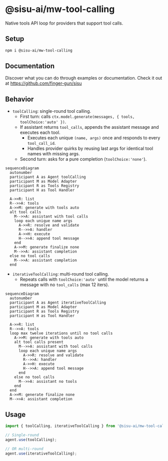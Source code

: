# @sisu-ai/mw-tool-calling

Native tools API loop for providers that support tool calls.

## Setup
```bash
npm i @sisu-ai/mw-tool-calling
```

## Documentation
Discover what you can do through examples or documentation. Check it out at https://github.com/finger-gun/sisu

## Behavior
- `toolCalling`: single-round tool calling.
  - First turn: calls `ctx.model.generate(messages, { tools, toolChoice:'auto' })`.
  - If assistant returns `tool_calls`, appends the assistant message and executes each tool.
    - Executes each unique `(name, args)` once and responds to every `tool_call_id`.
    - Handles provider quirks by reusing last args for identical tool names with missing args.
  - Second turn: asks for a pure completion (`toolChoice:'none'`).
```mermaid
sequenceDiagram
  autonumber
  participant A as Agent toolCalling
  participant M as Model Adapter
  participant R as Tools Registry
  participant H as Tool Handler

  A->>R: list
  R-->>A: tools
  A->>M: generate with tools auto
  alt tool calls
    M-->>A: assistant with tool calls
    loop each unique name args
      A->>R: resolve and validate
      R-->>A: handler
      A->>H: execute
      H-->>A: append tool message
    end
    A->>M: generate finalize none
    M-->>A: assistant completion
  else no tool calls
    M-->>A: assistant completion
  end

```
- `iterativeToolCalling`: multi-round tool calling.
  - Repeats calls with `toolChoice:'auto'` until the model returns a message with no `tool_calls` (max 12 iters).

```mermaid
sequenceDiagram
  autonumber
  participant A as Agent iterativeToolCalling
  participant M as Model Adapter
  participant R as Tools Registry
  participant H as Tool Handler

  A->>R: list
  R-->>A: tools
  loop max twelve iterations until no tool calls
    A->>M: generate with tools auto
    alt tool calls present
      M-->>A: assistant with tool calls
      loop each unique name args
        A->>R: resolve and validate
        R-->>A: handler
        A->>H: execute
        H-->>A: append tool message
      end
    else no tool calls
      M-->>A: assistant no tools
    end
  end
  A->>M: generate finalize none
  M-->>A: assistant completion
```

## Usage
```ts
import { toolCalling, iterativeToolCalling } from '@sisu-ai/mw-tool-calling';

// Single-round
agent.use(toolCalling);

// OR multi-round
agent.use(iterativeToolCalling);
```
